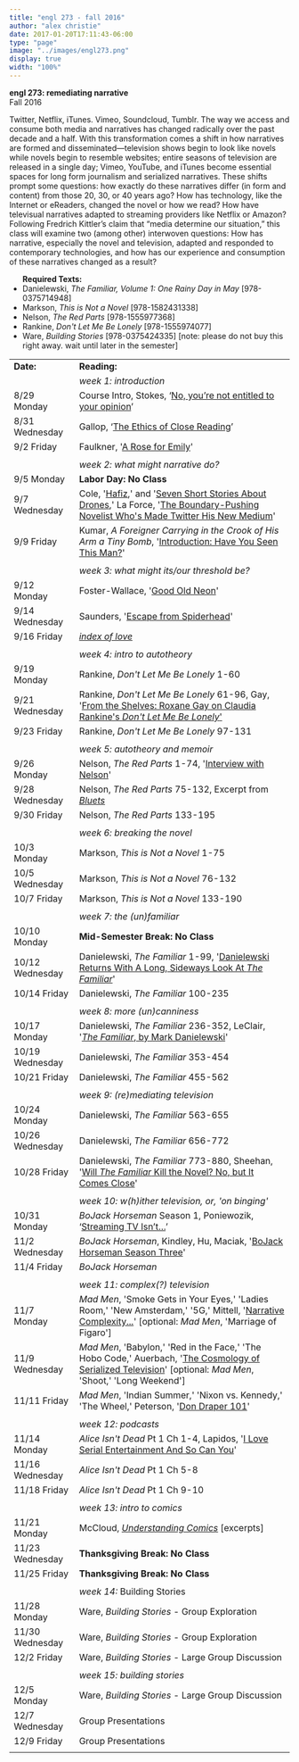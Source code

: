 ```yaml
---
title: "engl 273 - fall 2016"
author: "alex christie"
date: 2017-01-20T17:11:43-06:00
type: "page"
image: "../images/engl273.png"
display: true
width: "100%"
---
```

<div class="syllabus-section"><p>
  <b>engl 273: remediating narrative</b>
  <br>Fall 2016</br>
</p></div>
<p>
<div class="syllabus-section"><p>
  Twitter, Netflix, iTunes. Vimeo, Soundcloud, Tumblr. The way we access and consume both media and narratives has changed radically over the past decade and a half. With this transformation comes a shift in how narratives are formed and disseminated—television shows begin to look like novels while novels begin to resemble websites; entire seasons of television are released in a single day; Vimeo, YouTube, and iTunes become essential spaces for long form journalism and serialized narratives. These shifts prompt some questions: how exactly do these narratives differ (in form and content) from those 20, 30, or 40 years ago? How has technology, like the Internet or eReaders, changed the novel or how we read? How have televisual narratives adapted to streaming providers like Netflix or Amazon? Following Fredrich Kittler’s claim that “media determine our situation,” this class will examine two (among other) interwoven questions: How has narrative, especially the novel and television, adapted and responded to contemporary technologies, and how has our experience and consumption of these narratives changed as a result?
</p></div>
<div class="syllabus-section"><p>
  <ul class="mb2 ml0 list-reset"><b>Required Texts:</b>
    <li>Danielewski, <i>The Familiar, Volume 1: One Rainy Day in May</i> [978-0375714948]</li>
    <li>Markson, <i>This is Not a Novel</i> [978-1582431338]</li>
    <li>Nelson, <i>The Red Parts</i> [978-1555977368]</li>
    <li>Rankine, <i>Don't Let Me Be Lonely</i> [978-1555974077]</li>
    <li>Ware, <i>Building Stories</i> [978-0375424335] [note: please do not buy this right away. wait until later in the semester]</li>
  </ul>
</p></div>
<p>
<div class="syllabus-section"><p>
<table>
<tbody>
<tr>
<td class="syllabus-table"><b>Date:</b></td>
<td><b>Reading:</b></td>
</tr>
<tr>
<td></td>
<td><i>week 1: introduction</i></td>
</tr>
<tr>
<td>8/29 Monday</td>
<td>Course Intro, Stokes, ‘<a href="http://theconversation.com/no-youre-not-entitled-to-your-opinion-9978">No, you’re not entitled to your opinion</a>’</td>
</tr>
<tr>
<td>8/31 Wednesday</td>
<td>Gallop, ‘<a href="#">The Ethics of Close Reading</a>’</td>
</tr>
<tr>
<td>9/2 Friday</td>
<td>Faulkner, '<a href="#">A Rose for Emily</a>'</td>
</tr>
<tr>
<td></td>
<td></td>
</tr>
<tr>
<td></td>
<td><i>week 2: what might narrative do?</i></td>
</tr>
<tr>
<td>9/5 Monday</td>
<td><b>Labor Day: No Class</b></td>
</tr>
<tr>
<td>9/7 Wednesday</td>
<td>Cole, '<a href="https://twitter.com/tejucole/timelines/437242785591078912?lang=en">Hafiz</a>,' and '<a href="http://thenewinquiry.com/blogs/dtake/seven-short-stories-about-drones/">Seven Short Stories About Drones</a>,' La Force, '<a href="http://www.wired.com/2014/07/teju-cole-twitter/">The Boundary-Pushing Novelist Who's Made Twitter His New Medium</a>'</td>
</tr>
<tr>
<td>9/9 Friday</td>
<td>Kumar, <i>A Foreigner Carrying in the Crook of His Arm a Tiny Bomb</i>, '<a href="#">Introduction: Have You Seen This Man?</a>'</td>
</tr>
<tr>
<td></td>
<td></td>
</tr>
<tr>
<td></td>
<td><i>week 3: what might its/our threshold be?</i></td>
</tr>
<tr>
<td>9/12 Monday</td>
<td>Foster-Wallace, '<a href="#">Good Old Neon</a>'</td>
</tr>
<tr>
<td>9/14 Wednesday</td>
<td>Saunders, '<a href="http://www.newyorker.com/magazine/2010/12/20/escape-from-spiderhead">Escape from Spiderhead</a>'</td>
</tr>
<tr>
<td>9/16 Friday</td>
<td><i><a href="http://www.indexoflove.net/">index of love</a></i></td>
</tr>
<tr>
<td></td>
<td></td>
</tr>
<tr>
<td></td>
<td><i>week 4: intro to autotheory</i></td>
</tr>
<tr>
<td>9/19 Monday</td>
<td>Rankine, <i>Don't Let Me Be Lonely</i> 1-60</td>
</tr>
<tr>
<td>9/21 Wednesday</td>
<td>Rankine, <i>Don't Let Me Be Lonely</i> 61-96, Gay, '<a href="https://www.graywolfpress.org/blogs/shelves-roxane-gay-claudia-rankines-don%E2%80%99t-let-me-be-lonely">From the Shelves: Roxane Gay on Claudia Rankine's <i>Don't Let Me Be Lonely</i>'</a></td>
</tr>
<tr>
<td>9/23 Friday</td>
<td>Rankine, <i>Don't Let Me Be Lonely</i> 97-131</td>
</tr>
<tr>
<td></td>
<td></td>
</tr>
<tr>
<td></td>
<td><i>week 5: autotheory and memoir</i></td>
</tr>
<tr>
<td>9/26 Monday</td>
<td>Nelson, <i>The Red Parts</i> 1-74, '<a href="http://www.michiganquarterlyreview.com/2016/05/on-the-red-parts-autobiography-of-a-trial-an-interview-with-maggie-nelson/">Interview with Nelson</a>'</td>
</tr>
<tr>
<td>9/28 Wednesday</td>
<td>Nelson, <i>The Red Parts</i> 75-132, Excerpt from <i><a href="https://pen.org/poetry/bluets">Bluets</a></i></td>
</tr>
<tr>
<td>9/30 Friday</td>
<td>Nelson, <i>The Red Parts</i> 133-195</td>
</tr>
<tr>
<td></td>
<td></td>
</tr>
<tr>
<td></td>
<td><i>week 6: breaking the novel</i></td>
</tr>
<tr>
<td>10/3 Monday</td>
<td>Markson, <i>This is Not a Novel</i> 1-75</td>
</tr>
<tr>
<td>10/5 Wednesday</td>
<td>Markson, <i>This is Not a Novel</i> 76-132</td>
</tr>
<tr>
<td>10/7 Friday</td>
<td>Markson, <i>This is Not a Novel</i> 133-190</td>
</tr>
<tr>
<td></td>
<td></td>
</tr>
<tr>
<td></td>
<td><i>week 7: the (un)familiar</i></td>
</tr>
<tr>
<td>10/10 Monday</td>
<td><b>Mid-Semester Break: No Class</b></td>
</tr>
<tr>
<td>10/12 Wednesday</td>
<td>Danielewski, <i>The Familiar</i> 1-99, '<a href="http://www.npr.org/2015/05/10/404917355/danielewski-returns-with-a-long-sideways-look-at-the-familiar">Danielewski Returns With A Long, Sideways Look At <i>The Familiar</i></a>'</td>
</tr>
<tr>
<td>10/14 Friday</td>
<td>Danielewski, <i>The Familiar</i> 100-235</td>
</tr>
<tr>
<td></td>
<td></td>
</tr>
<tr>
<td></td>
<td><i>week 8: more (un)canniness</i></td>
</tr>
<tr>
<td>10/17 Monday</td>
<td>Danielewski, <i>The Familiar</i> 236-352, LeClair, '<a href="http://www.nytimes.com/2015/05/24/books/review/the-familiar-by-mark-z-danielewski.html?_r=0"><i>The Familiar</i>, by Mark Danielewski</a>'</td>
</tr>
<tr>
<td>10/19 Wednesday</td>
<td>Danielewski, <i>The Familiar</i> 353-454</td>
</tr>
<tr>
<td>10/21 Friday</td>
<td>Danielewski, <i>The Familiar</i> 455-562</td>
</tr>
<tr>
<td></td>
<td></td>
</tr>
<tr>
<td></td>
<td><i>week 9: (re)mediating television</i></td>
</tr>
<tr>
<td>10/24 Monday</td>
<td>Danielewski, <i>The Familiar</i> 563-655</td>
</tr>
<tr>
<td>10/26 Wednesday</td>
<td>Danielewski, <i>The Familiar</i> 656-772</td>
</tr>
<tr>
<td>10/28 Friday</td>
<td>Danielewski, <i>The Familiar</i> 773-880, Sheehan, '<a href="http://www.npr.org/2015/05/16/405945011/will-the-familiar-kill-the-novel-no-but-it-comes-close">Will <i>The Familiar</i> Kill the Novel? No, but It Comes Close</a>'</td>
</tr>
<tr>
<td></td>
<td></td>
</tr>
<tr>
<td></td>
<td><i>week 10: w(h)ither television, or, 'on binging'</i></td>
</tr>
<tr>
<td>10/31 Monday</td>
<td><i>BoJack Horseman</i> Season 1, Poniewozik, ‘<a href="http://www.nytimes.com/2015/12/20/arts/television/streaming-tv-isnt-just-a-new-way-to-watch-its-a-new-genre.html?_r=0">Streaming TV Isn’t…</a>’</td>
</tr>
<tr>
<td>11/2 Wednesday</td>
<td><i>BoJack Horseman</i>, Kindley, Hu, Maciak, '<a href="https://lareviewofbooks.org/article/bojack-horseman-season-three/">BoJack Horseman Season Three</a>'</td>
</tr>
<tr>
<td>11/4 Friday</td>
<td><i>BoJack Horseman</i></td>
</tr>
<tr>
<td></td>
<td></td>
</tr>
<tr>
<td></td>
<td><i>week 11: complex(?) television</i></td>
</tr>
<tr>
<td>11/7 Monday</td>
<td><i>Mad Men</i>, 'Smoke Gets in Your Eyes,' 'Ladies Room,' 'New Amsterdam,' '5G,' Mittell, '<a href="#">Narrative Complexity...</a>' [optional: <i>Mad Men</i>, 'Marriage of Figaro']</td>
</tr>
<tr>
<td>11/9 Wednesday</td>
<td><i>Mad Men</i>, 'Babylon,' 'Red in the Face,' 'The Hobo Code,' Auerbach, '<a href="http://theamericanreader.com/the-cosmology-of-serialized-television/">The Cosmology of Serialized Television</a>' [optional: <i>Mad Men</i>, 'Shoot,' 'Long Weekend']</td>
</tr>
<tr>
<td>11/11 Friday</td>
<td><i>Mad Men</i>, 'Indian Summer,' 'Nixon vs. Kennedy,' 'The Wheel,' Peterson, '<a href='http://www.slate.com/articles/arts/culturebox/2014/04/mad_men_college_class_professor_teaches_an_entire_course_only_about_the.html'>Don Draper 101</a>'</td>
</tr>
<tr>
<td></td>
<td></td>
</tr>
<tr>
<td></td>
<td><i>week 12: podcasts</i></td>
</tr>
<tr>
<td>11/14 Monday</td>
<td><i>Alice Isn't Dead</i> Pt 1 Ch 1-4, Lapidos, '<a href="https://theawl.com/i-love-serial-entertainment-and-so-can-you-461b5e3c19a6#.g28vpddxd">I Love Serial Entertainment And So Can You</a>'</td>
</tr>
<tr>
<td>11/16 Wednesday</td>
<td><i>Alice Isn't Dead</i> Pt 1 Ch 5-8</td>
</tr>
<tr>
<td>11/18 Friday</td>
<td><i>Alice Isn't Dead</i> Pt 1 Ch 9-10</td>
</tr>
<tr>
<td></td>
<td></td>
</tr>
<tr>
<td></td>
<td><i>week 13: intro to comics</i></td>
</tr>
<tr>
<td>11/21 Monday</td>
<td>McCloud, <i><a href='#'>Understanding Comics</a></i> [excerpts]</td>
</tr>
<tr>
<td>11/23 Wednesday</td>
<td><b>Thanksgiving Break: No Class</b></td>
</tr>
<tr>
<td>11/25 Friday</td>
<td><b>Thanksgiving Break: No Class</b></td>
</tr>
<tr>
<td></td>
<td></td>
</tr>
<tr>
<td></td>
<td><i>week 14: </i>Building Stories</td>
</tr>
<tr>
<td>11/28 Monday</td>
<td>Ware, <i>Building Stories</i> - Group Exploration</td>
</tr>
<tr>
<td>11/30 Wednesday</td>
<td>Ware, <i>Building Stories</i> - Group Exploration</td>
</tr>
<tr>
<td>12/2 Friday</td>
<td>Ware, <i>Building Stories</i> - Large Group Discussion</td>
</tr>
<tr>
<td></td>
<td></td>
</tr>
<tr>
<td></td>
<td><i>week 15: building stories</i></td>
</tr>
<tr>
<td>12/5 Monday</td>
<td>Ware, <i>Building Stories</i> - Large Group Discussion</td>
</tr>
<tr>
<td>12/7 Wednesday</td>
<td>Group Presentations</td>
</tr>
<tr>
<td>12/9 Friday</td>
<td>Group Presentations</td>
</tr>
<tr>
<td></td>
<td></td>
</tr>
</tbody>
</table>
